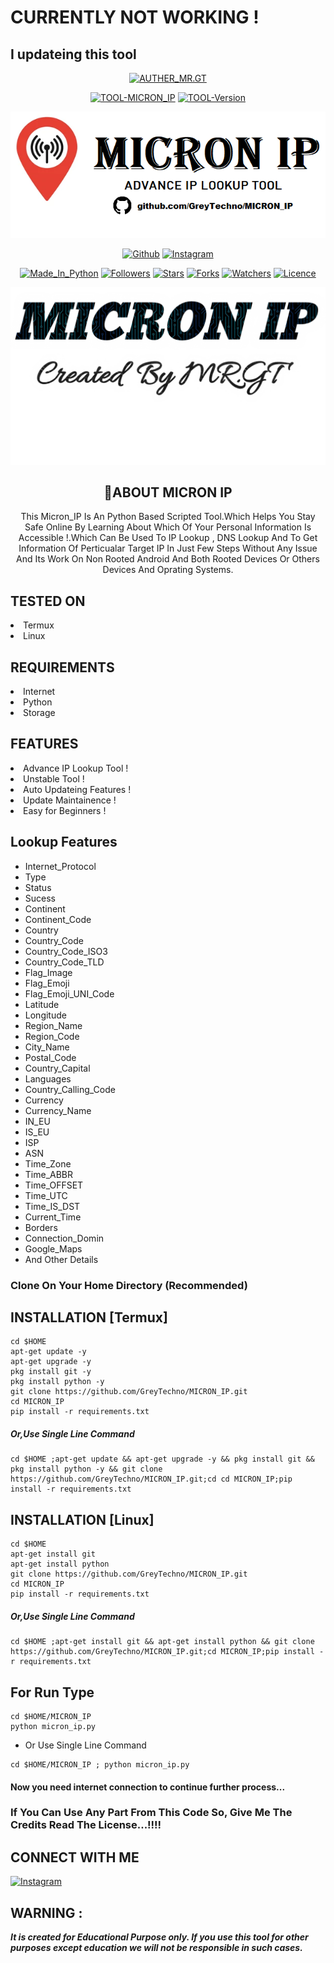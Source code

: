 # CURRENTLY NOT WORKING !
## I updateing this tool

<p align="center">
<a href="https://github.com/GreyTechno/"><img title="AUTHER_MR.GT" src="https://img.shields.io/badge/Auther-MR.GT-SCRIPT?colorA=%23ff8100&colorB=%23017e40&colorC=%23ff0000&style=for-the-badge"></a>
</p>
<p align="center">
<a href="#"><img title="TOOL-MICRON_IP" src="https://img.shields.io/badge/Tool-MICRON_IP-green.svg"></a>
<a href="#"><img title="TOOL-Version" src="https://img.shields.io/badge/Version-0.1-green.svg?style=flat-square"></a>
</p>

<p align="center">
<a href="#"><img title="MICRON_IP" src="https://github.com/GreyTechno/MICRON_IP/blob/main/Images/micron_ip.png"></a>
</p>
<p align="center">
<a href="https://github.com/GreyTechno/"><img title="Github" src="https://img.shields.io/badge/GITHUB-GreyTechno-brightgreen?style=for-the-badge&logo=github"></a>
<a href="https://www.instagram.com/grey_techno/"><img title="Instagram" src="https://img.shields.io/badge/INSTAGRAM-grey_techno-red?style=for-the-badge&logo=Instagram"></a>
</p>
<p align="center">
<a href="https://www.python.org/"><img title="Made_In_Python" src="https://img.shields.io/badge/Made%20In-Python-1f425f.svg?v=103"></a>
<a href="#"><img title="Followers" src="https://img.shields.io/github/followers/GreyTechno?color=blue&style=flat-square"></a>
<a href="#"><img title="Stars" src="https://img.shields.io/github/stars/GreyTechno/MICRON_IP?color=red&style=flat-square"></a>
<a href="#"><img title="Forks" src="https://img.shields.io/github/forks/GreyTechno/MICRON_IP?color=red&style=flat-square"></a>
<a href="#"><img title="Watchers" src="https://img.shields.io/github/watchers/GreyTechno/MICRON_IP?label=Watchers&color=blue&style=flat-square"></a>
<a href="https://github.com/GreyTechno/MICRON_IP/blob/main/LICENSE"><img title="Licence" src="https://img.shields.io/badge/License-MIT-blue.svg"></a>
</p>

<p align="center">
<a href="https://github.com/GreyTechno/"><img title="AUTHER_MR.GT" src="https://github.com/GreyTechno/MICRON_IP/blob/main/Images/20221124_222057.png"></a>
</p>

<h2 align="center">🚀ABOUT MICRON IP</h2>
<p align="center">
This Micron_IP Is An Python Based Scripted Tool.Which Helps You Stay Safe Online By Learning About Which Of Your Personal Information Is Accessible !.Which Can Be Used To IP Lookup , DNS Lookup And To Get Information Of Perticualar Target IP In Just Few Steps Without Any Issue And Its Work On Non Rooted Android And Both Rooted Devices Or Others Devices And Oprating Systems.
</p>


<h2 align="left">TESTED ON</h2>
<li>
Termux
</li>
<li>
Linux
</li>

<h2 align="left">REQUIREMENTS</h2>
<li>
Internet
</li>
<li>
Python
</li>
<li>
Storage
</li>


<h2 align="left">FEATURES</h2>
<li>
Advance IP Lookup Tool !
</li>
<li>
Unstable Tool !
</li>
<li>
Auto Updateing Features !
</li>
<li>
Update Maintainence !
</li>
<li>
Easy for Beginners !
</li>


## Lookup Features

* Internet_Protocol
* Type
* Status
* Sucess
* Continent
* Continent_Code
* Country
* Country_Code
* Country_Code_ISO3
* Country_Code_TLD
* Flag_Image
* Flag_Emoji
* Flag_Emoji_UNI_Code
* Latitude
* Longitude
* Region_Name
* Region_Code
* City_Name
* Postal_Code
* Country_Capital
* Languages
* Country_Calling_Code
* Currency
* Currency_Name
* IN_EU
* IS_EU
* ISP
* ASN
* Time_Zone
* Time_ABBR
* Time_OFFSET
* Time_UTC
* Time_IS_DST
* Current_Time
* Borders
* Connection_Domin
* Google_Maps
* And Other Details

### Clone On Your Home Directory (Recommended)

## INSTALLATION [Termux]
```
cd $HOME
apt-get update -y
apt-get upgrade -y
pkg install git -y
pkg install python -y
git clone https://github.com/GreyTechno/MICRON_IP.git
cd MICRON_IP
pip install -r requirements.txt
```
##### Or,Use Single Line Command
```
cd $HOME ;apt-get update && apt-get upgrade -y && pkg install git && pkg install python -y && git clone https://github.com/GreyTechno/MICRON_IP.git;cd cd MICRON_IP;pip install -r requirements.txt
```
## INSTALLATION [Linux]
```
cd $HOME
apt-get install git
apt-get install python
git clone https://github.com/GreyTechno/MICRON_IP.git
cd MICRON_IP
pip install -r requirements.txt
```
##### Or,Use Single Line Command
```
cd $HOME ;apt-get install git && apt-get install python && git clone https://github.com/GreyTechno/MICRON_IP.git;cd MICRON_IP;pip install -r requirements.txt
```
## For Run Type
```
cd $HOME/MICRON_IP
python micron_ip.py
```
* Or Use Single Line Command
```
cd $HOME/MICRON_IP ; python micron_ip.py
```


#### Now you need internet connection to continue further process...

### If You Can Use Any Part From This Code So, Give Me The Credits Read The License...!!!!

## CONNECT WITH ME

<a href="https://www.instagram.com/grey_techno/"><img title="Instagram" src="https://img.shields.io/badge/INSTAGRAM-grey_techno-red?style=for-the-badge&logo=Instagram"></a>

## WARNING : 
***It is created for Educational Purpose only. If you use this tool for other purposes except education we will not be responsible in such cases.***
 
